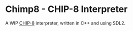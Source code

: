 # Chimp8 - CHIP-8 Interpreter

A WIP [CHIP-8](https://en.wikipedia.org/wiki/CHIP-8) interpreter, written in C++ and using SDL2.


